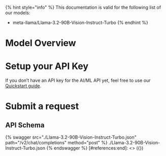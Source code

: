 [#references:start]: <> ({ "template": "openapi" })
{% hint style="info" %}
This documentation is valid for the following list of our models:
* meta-llama/Llama-3.2-90B-Vision-Instruct-Turbo
{% endhint %}

# Model Overview


# Setup your API Key
If you don’t have an API key for the AI/ML API yet, feel free to use our [Quickstart guide](https://docs.aimlapi.com/quickstart/setting-up).

# Submit a request
## API Schema
{% swagger src="./Llama-3.2-90B-Vision-Instruct-Turbo.json" path="/v2/chat/completions" method="post" %}
./Llama-3.2-90B-Vision-Instruct-Turbo.json
{% endswagger %}
[#references:end]: <> ({})